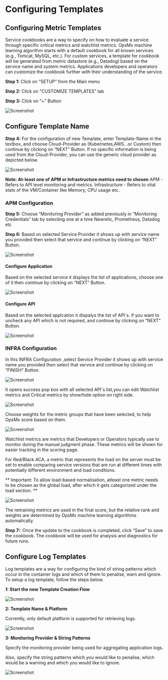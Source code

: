 # Configuring Templates

## Configuring Metric Templates

Service cookbooks are a way to specify on how to evaluate a service through specific critical metrics and watchlist metrics. OpsMx machine learning algorithm starts with a default cookbook for all known services (e.g., Tomcat, MySQL, etc.). For custom services, a template for cookbook will be generated from metric datastore (e.g., Datadog) based on the service name and system metrics. Applications developers and operators can customize the cookbook further with their understanding of the service.

**Step 1:**  Click on “SETUP” from the Main menu

**Step 2:**  Click on “CUSTOMIZE TEMPLATES” tab

**Step 3:**  Click on “+” Button

![Screenshot](/img/2.1-metric-template.png)

## Configure Template Name

**Step 4:** For the configuration of new Template, enter Template-Name in the textbox, and choose Cloud-Provider as (Kubernetes,AWS...or Custom) then continue by clicking on “NEXT” Button. If no specific information is being used from the Cloud-Provider, you can use the generic cloud provider as depicted below.
 
![Screenshot](/img/2.2-metric-template.png)

**Note: At-least one of APM or Infrastructure metrics need to chosen**
APM - Refers to API level monitoring and metrics.
Infrastructure - Refers to vital stats of the VM/Container like Memory, CPU usage etc. 

### APM Configuration

**Step 5:** Choose “Monitoring Provider” as added previously in  “Monitoring Credentials” tab by selecting one at a time Newrelic, Prometheus, Datadog etc

**Step 6:**  Based on selected Service Provider  it shows up with service name you provided then select that service and continue by clicking on “NEXT” Button. 

![Screenshot](/img/Screen-Shot-2.png)

#### Configure Application

Based on the selected service it displays the list of applications, choose one of it then continue by clicking on “NEXT” Button.

![Screenshot](/img/Screen-Shot-3.png)

#### Configure API

Based on the selected applcation it dispalys the list of API`s. if you want to uncheck any API which is not required, and continue by clicking on “NEXT” Button.

![Screenshot](/img/Screen-Shot-4.png)


### INFRA Configuration

In this INFRA Configuration ,select Service Provider it shows up with service name you provided then select that service and continue by clicking on “FINISH” Button.

![Screenshot](/img/2.5-metric-template.png)

It opens success pop box with all selected API`s list,you can edit Watchlist metrics and Critical metrics by show/hide option on right side.

![Screenshot](/img/2.6-metric-template.png)

Choose weights for the metric groups that have been selected, to help OpsMx score based on them. 

![Screenshot](/img/2.8-metric-template.png)

Watchlist metrics are metrics that Developers or Operators typically use to monitor during the manual judgment phase. These metrics will be shown for easier tracking in the scoring page.

For Red/Black ACA,  a metric that represents the load on the server must be set to enable comparing service versions that are run at different times with potentially different environment and load conditions.

** Important: To allow load-based normalisation, atleast one metric needs to be chosen as the global load, after which it gets categorized under the load section. **

![Screenshot](/img/2.9-metric-template.png)

The remaining metrics are used in the final score, but the relative rank and weights are determined by OpsMx machine learning algorithms automatically.

**Step 7:**: Once the update to the cookbook is completed, click “Save” to save the cookbook. The cookbook will be used for analysis and diagnostics for future runs.


## Configure Log Templates

Log templates are a way for configuring the kind of string patterns which occur in the container logs and which of them to penalise, warn and ignore. To setup a log template, follow the steps below.

**1: Start the new Template Creation Flow**

![Screenshot](/img/Log-Template-1.png)

**2: Template Name & Platform**

Currently, only default platform is supported for retrieving logs.

![Screenshot](/img/Log-Template-2.png)

**3: Monitoring Provider & String Patterns**

Specify the monitoring provider being used for aggregating application logs. 

Also, specify the string patterns which you would like to penalise, which would be a warning and which you would like to ignore. 

![Screenshot](/img/Log-Template-3.png)


